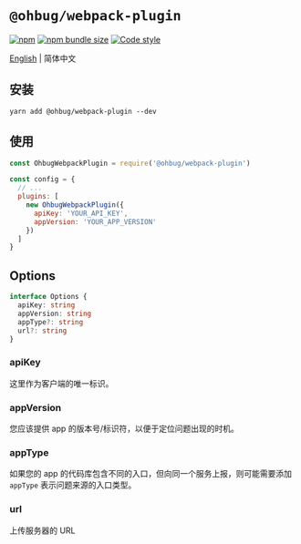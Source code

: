 # `@ohbug/webpack-plugin`

[![npm](https://img.shields.io/npm/v/@ohbug/webpack-plugin.svg?style=flat-square)](https://www.npmjs.com/package/@ohbug/webpack-plugin)
[![npm bundle size](https://img.shields.io/bundlephobia/min/@ohbug/webpack-plugin?style=flat-square)](https://bundlephobia.com/result?p=@ohbug/webpack-plugin)
[![Code style](https://img.shields.io/badge/code_style-prettier-ff69b4.svg?style=flat-square)](https://github.com/prettier/prettier)

[English](./README.md) | 简体中文

## 安装

```
yarn add @ohbug/webpack-plugin --dev
```

## 使用

```javascript
const OhbugWebpackPlugin = require('@ohbug/webpack-plugin')

const config = {
  // ...
  plugins: [
    new OhbugWebpackPlugin({
      apiKey: 'YOUR_API_KEY',
      appVersion: 'YOUR_APP_VERSION'
    })
  ]
}
```

## Options

```typescript
interface Options {
  apiKey: string
  appVersion: string
  appType?: string
  url?: string
}
```

### apiKey

这里作为客户端的唯一标识。

### appVersion

您应该提供 app 的版本号/标识符，以便于定位问题出现的时机。

### appType

如果您的 app 的代码库包含不同的入口，但向同一个服务上报，则可能需要添加 `appType` 表示问题来源的入口类型。

### url

上传服务器的 URL
